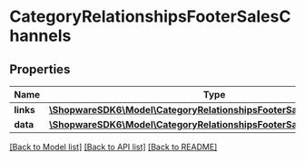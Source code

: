 # CategoryRelationshipsFooterSalesChannels

## Properties
Name | Type | Description | Notes
------------ | ------------- | ------------- | -------------
**links** | [**\ShopwareSDK6\Model\CategoryRelationshipsFooterSalesChannelsLinks**](CategoryRelationshipsFooterSalesChannelsLinks.md) |  | [optional] 
**data** | [**\ShopwareSDK6\Model\CategoryRelationshipsFooterSalesChannelsData[]**](CategoryRelationshipsFooterSalesChannelsData.md) |  | [optional] 

[[Back to Model list]](../../README.md#documentation-for-models) [[Back to API list]](../../README.md#documentation-for-api-endpoints) [[Back to README]](../../README.md)

